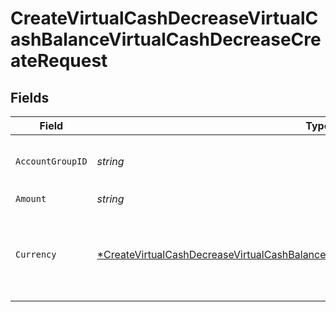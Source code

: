 # CreateVirtualCashDecreaseVirtualCashBalanceVirtualCashDecreaseCreateRequest


## Fields

| Field                                                                                                                                                                                                  | Type                                                                                                                                                                                                   | Required                                                                                                                                                                                               | Description                                                                                                                                                                                            |
| ------------------------------------------------------------------------------------------------------------------------------------------------------------------------------------------------------ | ------------------------------------------------------------------------------------------------------------------------------------------------------------------------------------------------------ | ------------------------------------------------------------------------------------------------------------------------------------------------------------------------------------------------------ | ------------------------------------------------------------------------------------------------------------------------------------------------------------------------------------------------------ |
| `AccountGroupID`                                                                                                                                                                                       | *string*                                                                                                                                                                                               | :heavy_check_mark:                                                                                                                                                                                     | Account group unique identifier.                                                                                                                                                                       |
| `Amount`                                                                                                                                                                                               | *string*                                                                                                                                                                                               | :heavy_check_mark:                                                                                                                                                                                     | N/A                                                                                                                                                                                                    |
| `Currency`                                                                                                                                                                                             | [*CreateVirtualCashDecreaseVirtualCashBalanceVirtualCashDecreaseCreateRequestCurrency](../../models/operations/createvirtualcashdecreasevirtualcashbalancevirtualcashdecreasecreaterequestcurrency.md) | :heavy_minus_sign:                                                                                                                                                                                     | Alphabetic three-letter [ISO 4217](https://en.wikipedia.org/wiki/ISO_4217) currency code.<br/>* EUR - Euro                                                                                             |